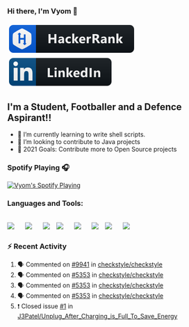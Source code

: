 ### Hi there, I'm Vyom 👋

<a href="https://www.hackerrank.com/VyomYadav">
    <img src="https://github.com/MikeCodesDotNET/ColoredBadges/blob/master/svg/dev/services/hackerrank.svg" alt="hackerrank" style="vertical-align:top; margin:6px 4px">
</a> 
<a href="https://www.linkedin.com/in/vyom-yadav-66a97918b/">
    <img src="https://github.com/MikeCodesDotNET/ColoredBadges/blob/master/svg/social/linkedin.svg" alt="gitter" style="vertical-align:top; margin:6px 4px">
</a>  

## I'm a Student, Footballer and a Defence Aspirant!!

- 🌱 I’m currently learning to write shell scripts.
- 👯 I’m looking to contribute to Java projects
- 🥅 2021 Goals: Contribute more to Open Source projects

### Spotify Playing 🎧

[<img src="https://novatorem-git-master-vyom-yadav.vercel.app/api/spotify" alt="Vyom's Spotify Playing" width="350" />](https://open.spotify.com/user/312oauov5ttlvf6hg6yygyiz3m4m)


### Languages and Tools:

<img src="https://qph.fs.quoracdn.net/main-qimg-48b7a3d8958565e7aa3ad4dbf2312770.webp" height="30"> &nbsp; &nbsp;  <img src="https://www.techbaz.org/Course/img/c-logo.png" height="30"> &nbsp; &nbsp;  <img src="https://image.flaticon.com/icons/png/512/25/25231.png" height="30"> &nbsp; <img src="https://resources.jetbrains.com/storage/products/intellij-idea/img/meta/intellij-idea_logo_300x300.png" height="30"> &nbsp; &nbsp; <img src="https://www.tinkercad.com/favicon.ico" height="30"> &nbsp; &nbsp;  <img src="https://upload.wikimedia.org/wikipedia/commons/thumb/e/e0/Git-logo.svg/1280px-Git-logo.svg.png" height="25">&nbsp; &nbsp;<img src="https://upload.wikimedia.org/wikipedia/commons/thumb/c/c3/Python-logo-notext.svg/1200px-Python-logo-notext.svg.png" height="25"> &nbsp; &nbsp; <img src="https://www.djangoproject.com/m/img/logos/django-logo-negative.png" height="25">
---

### :zap: Recent Activity

<!--START_SECTION:activity-->
1. 🗣 Commented on [#9941](https://github.com/checkstyle/checkstyle/issues/9941) in [checkstyle/checkstyle](https://github.com/checkstyle/checkstyle)
2. 🗣 Commented on [#5353](https://github.com/checkstyle/checkstyle/issues/5353) in [checkstyle/checkstyle](https://github.com/checkstyle/checkstyle)
3. 🗣 Commented on [#5353](https://github.com/checkstyle/checkstyle/issues/5353) in [checkstyle/checkstyle](https://github.com/checkstyle/checkstyle)
4. 🗣 Commented on [#5353](https://github.com/checkstyle/checkstyle/issues/5353) in [checkstyle/checkstyle](https://github.com/checkstyle/checkstyle)
5. ❗️ Closed issue [#1](https://github.com/J3Patel/Unplug_After_Charging_is_Full_To_Save_Energy/issues/1) in [J3Patel/Unplug_After_Charging_is_Full_To_Save_Energy](https://github.com/J3Patel/Unplug_After_Charging_is_Full_To_Save_Energy)
<!--END_SECTION:activity-->





